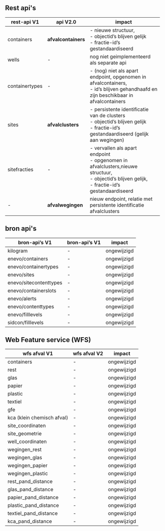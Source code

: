 ## Rest api's

| rest\-api V1   | api V2\.0                                                    | impact                                                       |
| -------------- | ------------------------------------------------------------ | ------------------------------------------------------------ |
| containers     | **afvalcontainers**                                              | \- nieuwe structuur,   <br>- objectid’s blijven gelijk <br> \- fractie\-id’s gestandaardiseerd |
| wells          | \-                                                           | nog niet geimplementeerd als separate api                    |
| containertypes | \-                                                           | \- \(nog\) niet als apart endpoint, opgenomen in afvalcontainers, <br>  \- id’s blijven gehandhaafd en zijn beschikbaar in afvalcontainers |
| sites          | **afvalclusters**                                                | \- persistente identificatie van de clusters <br> \- objectid’s blijven gelijk <br> \- fractie\-id’s gestandaardiseerd \(gelijk aan wegingen\) |
| sitefracties   | \-                                                           | \- vervallen als apart endpoint <br> \- opgenomen in afvalclusters,nieuwe structuur, <br>  \- objectid’s blijven gelijk,  <br> \- fractie\-id’s gestandaardiseerd |
| \- | **afvalwegingen**  | nieuw endpoint, relatie met persistente identificatie afvalclusters |                                                              |

## bron api's 

| bron\-api’s V1         | bron\-api’s V1 | impact      |
|------------------------|----------------|-------------|
| kilogram               | \-             | ongewijzigd |
| enevo/containers       | \-             | ongewijzigd |
| enevo/containertypes   | \-             | ongewijzigd |
| enevo/sites            | \-             | ongewijzigd |
| enevo/sitecontenttypes | \-             | ongewijzigd |
| enevo/containerslots   | \-             | ongewijzigd |
| enevo/alerts           | \-             | ongewijzigd |
| enevo/contenttypes     | \-             | ongewijzigd |
| enevo/filllevels       | \-             | ongewijzigd |
| sidcon/filllevels      | \-             | ongewijzigd |


## Web Feature service (WFS)

| wfs afval V1                 | wfs afval V2 | impact      |
|------------------------------|--------------|-------------|
| containers                   | \-           | ongewijzigd |
| rest                         | \-           | ongewijzigd |
| glas                         | \-           | ongewijzigd |
| papier                       | \-           | ongewijzigd |
| plastic                      | \-           | ongewijzigd |
| textiel                      | \-           | ongewijzigd |
| gfe                          | \-           | ongewijzigd |
| kca \(klein chemisch afval\) | \-           | ongewijzigd |
| site\_coordinaten            | \-           | ongewijzigd |
| site\_geometrie              | \-           | ongewijzigd |
| well\_coordinaten            | \-           | ongewijzigd |
| wegingen\_rest               | \-           | ongewijzigd |
| wegingen\_glas               | \-           | ongewijzigd |
| wegingen\_papier             | \-           | ongewijzigd |
| wegingen\_plastic            | \-           | ongewijzigd |
| rest\_pand\_distance         | \-           | ongewijzigd |
| glas\_pand\_distance         | \-           | ongewijzigd |
| papier\_pand\_distance       | \-           | ongewijzigd |
| plastic\_pand\_distance      | \-           | ongewijzigd |
| textiel\_pand\_distance      | \-           | ongewijzigd |
| kca\_pand\_distance          | \-           | ongewijzigd |

